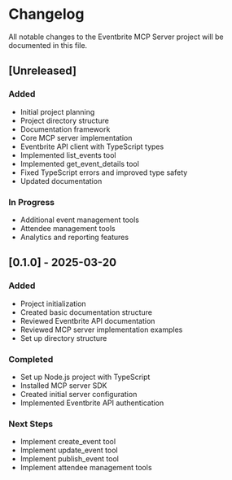 # Changelog

All notable changes to the Eventbrite MCP Server project will be documented in this file.

## [Unreleased]

### Added
- Initial project planning
- Project directory structure
- Documentation framework
- Core MCP server implementation
- Eventbrite API client with TypeScript types
- Implemented list_events tool
- Implemented get_event_details tool
- Fixed TypeScript errors and improved type safety
- Updated documentation

### In Progress
- Additional event management tools
- Attendee management tools
- Analytics and reporting features

## [0.1.0] - 2025-03-20

### Added
- Project initialization
- Created basic documentation structure
- Reviewed Eventbrite API documentation
- Reviewed MCP server implementation examples
- Set up directory structure

### Completed
- Set up Node.js project with TypeScript
- Installed MCP server SDK
- Created initial server configuration
- Implemented Eventbrite API authentication

### Next Steps
- Implement create_event tool
- Implement update_event tool
- Implement publish_event tool
- Implement attendee management tools
